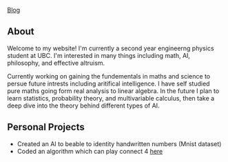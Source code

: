 [Blog](https://hudsonnock.github.io/Blog)

## About

Welcome to my website! I'm currently a second year engineerng physics student at UBC. I'm interested in many things including math, AI, philosophy, and effective altruism.

Currently working on gaining the fundementals in maths and science to persue future intrests including aritifical intelligence. I have self studied pure maths going form real analysis to linear algebra.
In the future I plan to learn statistics, probability theory, and multivariable calculus, then take a deep dive into the theory behind different types of AI.

## Personal Projects

- Created an AI to beable to identity handwritten numbers (Mnist dataset)
- Coded an algorithm which can play connect 4 [here](https://github.com/HudsonNock/Connect-4-AI)

